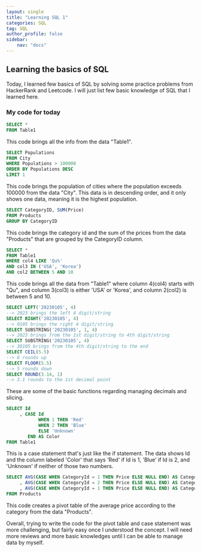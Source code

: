 ```yaml
---
layout: single
title: "Learning SQL 1"
categories: SQL
tag: SQL
author_profile: false
sidebar:
    nav: "docs"
---
```


## Learning the basics of SQL
Today, I learned few basics of SQL by solving some practice problems from HackerRank and Leetcode.
I will just list few basic knowledge of SQL that I learned here.

### My code for today
```sql
SELECT *
FROM Table1
```
This code brings all the info from the data "Table1".

```sql
SELECT Populations
FROM City
WHERE Populations > 100000
ORDER BY Populations DESC
LIMIT 1
```
This code brings the population of cities where the population exceeds 100000 from the data "City".
This data is in descending order, and it only shows one data, meaning it is the highest population.

```sql
SELECT CategoryID, SUM(Price)
FROM Products
GROUP BY CategoryID
```
This code brings the category id and the sum of the prices from the data "Products" that are grouped by the CategoryID column.

```sql
SELECT *
FROM Table1
WHERE col4 LIKE 'Qu%'
AND col3 IN ('USA', 'Korea')
AND col2 BETWEEN 5 AND 10
```
This code brings all the data from "Table1" where  column 4(col4) starts with "Qu", and column 3(col3) is either 'USA' or 'Korea', and column 2(col2) is between 5 and 10.

```sql
SELECT LEFT('20230105', 4)
--> 2023 brings the left 4 digit/string
SELECT RIGHT('20230105', 4)
--> 0105 brings the right 4 digit/string
SELECT SUBSTRING('20230105', 1, 4)
--> 2023 brings from the 1st digit/string to 4th digit/string
SELECT SUBSTRING('20230105', 4)
--> 30105 brings from the 4th digit/string to the end
SELECT CEIL(5.5)
--> 6 rounds up
SELECT FLOOR(5.5)
--> 5 rounds down
SELECT ROUND(3.14, 1)
--> 3.1 rounds to the 1st decimal point
```
These are some of the basic functions regarding managing decimals and slicing.

```sql
SELECT Id
     , CASE Id
            WHEN 1 THEN 'Red'
            WHEN 2 THEN 'Blue'
            ELSE 'Unknown'
        END AS Color
FROM Table1
```
This is a case statement that's just like the if statement.
The data shows Id and the column labeled 'Color' that says 'Red' if Id is 1, 'Blue' if Id is 2, and 'Unknown' if neither of those two numbers.

```sql
SELECT AVG(CASE WHEN CategoryId = 1 THEN Price ELSE NULL END) AS Category1_avg_price
     , AVG(CASE WHEN CategoryId = 2 THEN Price ELSE NULL END) AS Category2_avg_price
     , AVG(CASE WHEN CategoryId = 1 THEN Price ELSE NULL END) AS Category1_avg_price
FROM Products
```
This code creates a pivot table of the average price according to the category from the data "Products".

Overall, trying to write the code for the pivot table and case statement was more challenging, but fairly easy once I understood the concept.
I will need more reviews and more basic knowledges until I can be able to manage data by myself.